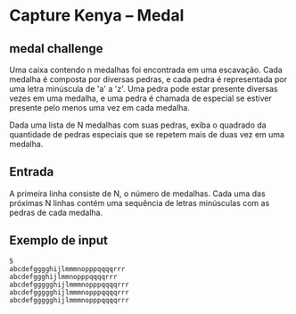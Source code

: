 # Capture Kenya – Medal


## medal challenge
Uma caixa contendo n medalhas foi encontrada em uma escavação. Cada medalha é composta por diversas pedras, e cada pedra é representada por uma letra minúscula de 'a' a 'z'. Uma pedra pode estar presente diversas vezes em uma medalha, e uma pedra é chamada de especial se estiver presente pelo menos uma vez em cada medalha.

Dada uma lista de N medalhas com suas pedras, exiba o quadrado da quantidade de pedras especiais que se repetem mais de duas vez em uma medalha.

## Entrada
A primeira linha consiste de N, o número de medalhas. Cada uma das próximas N linhas contém uma sequência de letras minúsculas com as pedras de cada medalha.

## Exemplo de input

```
5 
abcdefgggghijlmmmnopppqqqqrrr 
abcdefggghijlmmnopppqqqqrrr 
abcdefggggghijlmmmnopppqqqqrrr 
abcdefggggghijlmmmnopppqqqqrrr 
abcdefggggghijlmmmnopppqqqqrrr

```
